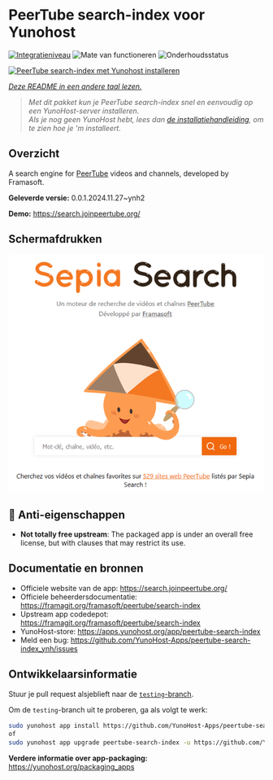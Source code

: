 <!--
NB: Deze README is automatisch gegenereerd door <https://github.com/YunoHost/apps/tree/master/tools/readme_generator>
Hij mag NIET handmatig aangepast worden.
-->

# PeerTube search-index voor Yunohost

[![Integratieniveau](https://apps.yunohost.org/badge/integration/peertube-search-index)](https://ci-apps.yunohost.org/ci/apps/peertube-search-index/)
![Mate van functioneren](https://apps.yunohost.org/badge/state/peertube-search-index)
![Onderhoudsstatus](https://apps.yunohost.org/badge/maintained/peertube-search-index)

[![PeerTube search-index met Yunohost installeren](https://install-app.yunohost.org/install-with-yunohost.svg)](https://install-app.yunohost.org/?app=peertube-search-index)

*[Deze README in een andere taal lezen.](./ALL_README.md)*

> *Met dit pakket kun je PeerTube search-index snel en eenvoudig op een YunoHost-server installeren.*  
> *Als je nog geen YunoHost hebt, lees dan [de installatiehandleiding](https://yunohost.org/install), om te zien hoe je 'm installeert.*

## Overzicht

A search engine for [PeerTube](https://joinpeertube.org/) videos and channels, developed by Framasoft.


**Geleverde versie:** 0.0.1.2024.11.27~ynh2

**Demo:** <https://search.joinpeertube.org/>

## Schermafdrukken

![Schermafdrukken van PeerTube search-index](./doc/screenshots/sepia-search-screenshot.png)

## :red_circle: Anti-eigenschappen

- **Not totally free upstream**: The packaged app is under an overall free license, but with clauses that may restrict its use.

## Documentatie en bronnen

- Officiele website van de app: <https://search.joinpeertube.org/>
- Officiele beheerdersdocumentatie: <https://framagit.org/framasoft/peertube/search-index>
- Upstream app codedepot: <https://framagit.org/framasoft/peertube/search-index>
- YunoHost-store: <https://apps.yunohost.org/app/peertube-search-index>
- Meld een bug: <https://github.com/YunoHost-Apps/peertube-search-index_ynh/issues>

## Ontwikkelaarsinformatie

Stuur je pull request alsjeblieft naar de [`testing`-branch](https://github.com/YunoHost-Apps/peertube-search-index_ynh/tree/testing).

Om de `testing`-branch uit te proberen, ga als volgt te werk:

```bash
sudo yunohost app install https://github.com/YunoHost-Apps/peertube-search-index_ynh/tree/testing --debug
of
sudo yunohost app upgrade peertube-search-index -u https://github.com/YunoHost-Apps/peertube-search-index_ynh/tree/testing --debug
```

**Verdere informatie over app-packaging:** <https://yunohost.org/packaging_apps>
